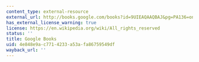 ```yaml
---
content_type: external-resource
external_url: http://books.google.com/books?id=9UIEAQAAQBAJ&pg=PA136=onepage
has_external_license_warning: true
license: https://en.wikipedia.org/wiki/All_rights_reserved
status: ''
title: Google Books
uid: 4e848e9a-c771-4233-a53a-fa86759549df
wayback_url: ''
---
```

